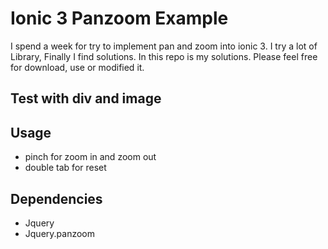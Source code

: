 # Ionic 3 Panzoom Example
I spend a week for try to implement pan and zoom into ionic 3.
I try a lot of Library, Finally I find solutions.
In this repo is my solutions. Please feel free for download, use or modified it.

## Test with div and image

## Usage
- pinch for zoom in and zoom out
- double tab for reset

## Dependencies
- Jquery
- Jquery.panzoom


